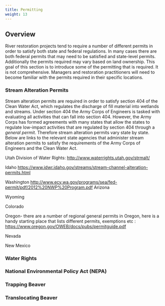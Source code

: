 ```yaml
---
title: Permitting
weight: 13
---
```


## Overview ##

River restoration projects tend to require a number of different permits in order to satisfy both state and federal regulations. In many cases there are both federal permits that may need to be satisfied and state-level permits. Additionally the permits required may vary based on land ownership. This goal of this section is to introduce some of the permitting that is required. It is not comprehensive. Managers and restoration practitioners will need to become familiar with the permits required in their specific locations.

### Stream Alteration Permits ###

<!-- include links to some states-->
Stream alteration permits are required in order to satisfy section 404 of the Clean Water Act, which regulates the discharge of fill material into wetlands and streams. Under section 404 the Army Corps of Engineers is tasked with evaluating all activities that can fall into section 404. However, the Army Corps has formed agreements with many states that allow the states to regulate low-impact activities that are regulated by section 404 through a *general permit*. Therefore stream alteration permits vary state by state. Below are links to the relevant state agencies that administer stream alteration permits to satisfy the requirements of the Army Corps of Engineers and the Clean Water Act.

<!--links to UT, ID, CO, OR, WA, NV, CA, AZ, NM departments of water rights etc.-->

Utah Division of Water Rights: http://www.waterrights.utah.gov/strmalt/

Idaho
https://www.idwr.idaho.gov/streams/stream-channel-alteration-permits.html

Washington
http://www.ecy.wa.gov/programs/sea/fed-permit/pdf/2012%20NWP%20Program.pdf
Arizona

Wyoming

Colorado

Oregon- there are a number of regional general permits in Oregon, here is a handy starting place that lists different permits, exemptions etc
: https://www.oregon.gov/OWEB/docs/pubs/permitguide.pdf

Nevada

New Mexico

### Water Rights ###

### National Environmental Policy Act (NEPA) ###
<!-- when is NEPA required? When the federal government is involved, basically. There are also categorical exclusions. The broad language of NEPA allows restoration managers to exercise judgement in deciding whether or not a NEPA assessment is required. It'd be nice to have this reviewed by someone who really knows NEPA-->

### Trapping Beaver ###
<!-- local and state regulated-->

### Translocating Beaver ###
<!--state regulations-->
